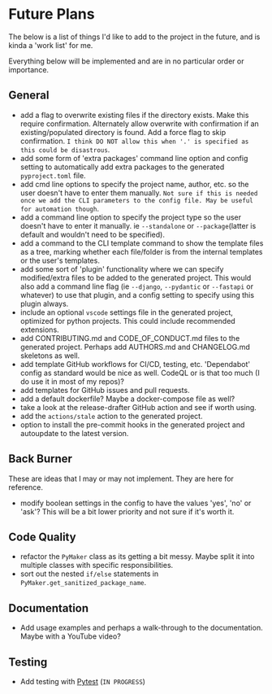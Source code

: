 # Future Plans

The below is a list of things I'd like to add to the project in the future, and
is kinda a 'work list' for me.

Everything below will be implemented and are in no particular order or
importance.

## General

- add a flag to overwrite existing files if the directory exists. Make this
  require confirmation. Alternately allow overwrite with confirmation if an
  existing/populated directory is found. Add a force flag to skip confirmation.
  `I think DO NOT allow this when '.' is specified as this could be disastrous`.
- add some form of 'extra packages' command line option and config setting to
  automatically add extra packages to the generated `pyproject.toml` file.
- add cmd line options to specify the project name, author, etc. so the user
  doesn't have to enter them manually. `Not sure if this is needed once we add
  the CLI parameters to the config file. May be useful for automation though`.
- add a command line option to specify the project type so the user doesn't have
  to enter it manually. ie `--standalone` or `--package`(latter is default and
  wouldn't need to be specified).
- add a command to the CLI template command to show the template files as a
  tree, marking whether each file/folder is from the internal templates or the
  user's templates.
- add some sort of 'plugin' functionality where we can specify modified/extra
  files to be added to the generated project. This would also add a command line
  flag (ie `--django`, `--pydantic` or `--fastapi` or whatever) to use that
  plugin, and a config setting to specify using this plugin always.
- include an optional `vscode` settings file in the generated project, optimized
  for python projects. This could include recommended extensions.
- add CONTRIBUTING.md and CODE_OF_CONDUCT.md files to the generated project.
  Perhaps add AUTHORS.md and CHANGELOG.md skeletons as well.
- add template GitHub workflows for CI/CD, testing, etc. 'Dependabot' config as
  standard would be nice as well. CodeQL or is that too much (I do use it in
  most of my repos)?
- add templates for GitHub issues and pull requests.
- add a default dockerfile? Maybe a docker-compose file as well?
- take a look at the release-drafter GitHub action and see if worth using.
- add the `actions/stale` action to the generated project.
- option to install the pre-commit hooks in the generated project and autoupdate
  to the latest version.

## Back Burner

These are ideas that I may or may not implement. They are here for reference.

- modify boolean settings in the config to have the values 'yes', 'no' or 'ask'?
  This will be a bit lower priority and not sure if it's worth it.

## Code Quality

- refactor the `PyMaker` class as its getting a bit messy. Maybe split it into
  multiple classes with specific responsibilities.
- sort out the nested `if/else` statements in
  `PyMaker.get_sanitized_package_name`.

## Documentation

- Add usage examples and perhaps a walk-through to the documentation. Maybe
  with a YouTube video?

## Testing

- Add testing with [Pytest](https://pytest.org) (`IN PROGRESS`)
